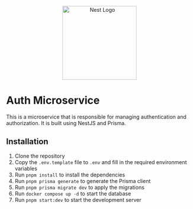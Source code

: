 <p align="center">
  <a href="http://nestjs.com/" target="blank"><img src="https://nestjs.com/img/logo-small.svg" width="200" alt="Nest Logo" /></a>
</p>

# Auth Microservice

This is a microservice that is responsible for managing authentication and authorization. It is built using NestJS and Prisma.

## Installation

1. Clone the repository
2. Copy the `.env.template` file to `.env` and fill in the required environment variables
3. Run `pnpm install` to install the dependencies
4. Run `pnpm prisma generate` to generate the Prisma client
5. Run `pnpm prisma migrate dev` to apply the migrations
6. Run `docker compose up -d` to start the database
7. Run `pnpm start:dev` to start the development server
